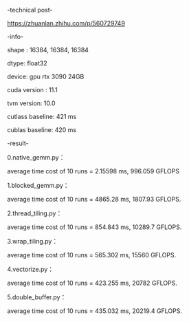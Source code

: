 -technical post-

https://zhuanlan.zhihu.com/p/560729749

-info-

shape : 16384, 16384, 16384

dtype: float32

device: gpu rtx 3090 24GB

cuda version : 11.1

tvm version: 10.0

cutlass baseline: 421 ms

cublas baseline: 420 ms

-result-

0.native_gemm.py：

average time cost of 10 runs = 2.15598 ms, 996.059 GFLOPS

1.blocked_gemm.py：

average time cost of 10 runs = 4865.28 ms, 1807.93 GFLOPS.

2.thread_tiling.py：

average time cost of 10 runs = 854.843 ms, 10289.7 GFLOPS.

3.wrap_tiling.py：

average time cost of 10 runs = 565.302 ms, 15560 GFLOPS.

4.vectorize.py：

average time cost of 10 runs = 423.255 ms, 20782 GFLOPS.

5.double_buffer.py：

average time cost of 10 runs = 435.032 ms, 20219.4 GFLOPS.

